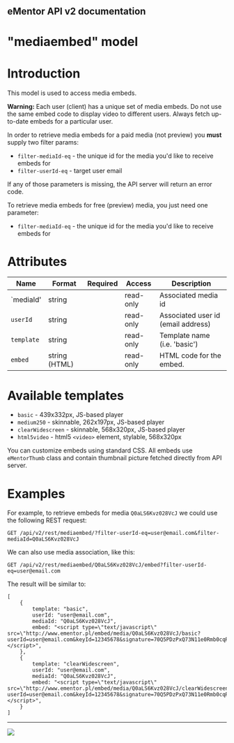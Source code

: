 eMentor API v2 documentation
--------------------------------

# "mediaembed" model #

Introduction
==============

This model is used to access media embeds.

**Warning:** Each user (client) has a unique set of media embeds. Do not use the same embed code to display video to
different users. Always fetch up-to-date embeds for a particular user.

In order to retrieve media embeds for a paid media (not preview) you **must** supply two filter params:

 * `filter-mediaId-eq` - the unique id for the media you'd like to receive embeds for
 * `filter-userId-eq` - target user email

If any of those parameters is missing, the API server will return an error code.

To retrieve media embeds for free (preview) media, you just need one parameter:

 * `filter-mediaId-eq` - the unique id for the media you'd like to receive embeds for


Attributes
==============

  **Name**         | **Format**    | **Required** | **Access** | **Description**
------------------ | ------------- | ------------ | ---------- | --------------------
  `mediaId'        | string        |              | read-only  | Associated media id
  `userId`         | string        |              | read-only  | Associated user id (email address)
  `template`       | string        |              | read-only  | Template name (i.e. 'basic')
  `embed`          | string (HTML) |              | read-only  | HTML code for the embed.

Available templates
==============

 * `basic` - 439x332px, JS-based player
 * `medium250` - skinnable, 262x197px, JS-based player
 * `clearWidescreen` - skinnable, 568x320px, JS-based player
 * `html5video` - html5 `<video>` element, stylable, 568x320px

You can customize embeds using standard CSS. All embeds use `eMentorThumb` class and contain thumbnail picture fetched
directly from API server.

Examples
==============

For example, to retrieve embeds for media `Q0aLS6Kvz028VcJ` we could use the following REST request:

    GET /api/v2/rest/mediaembed/?filter-userId-eq=user@email.com&filter-mediaId=Q0aLS6Kvz028VcJ

We can also use media association, like this:

    GET /api/v2/rest/mediaembed/Q0aLS6Kvz028VcJ/embed?filter-userId-eq=user@email.com

The result will be similar to:

    [
        {
            template: "basic",
            userId: "user@email.com",
            mediaId: "Q0aLS6Kvz028VcJ",
            embed: "<script type=\"text/javascript\" src=\"http://www.ementor.pl/embed/media/Q0aLS6Kvz028VcJ/basic?userId=user@email.com&keyId=12345678&signature=70Q5PDzPxQ73N11e0Rmb0cqRHzJmdUwd"></script>",
        },
        {
            template: "clearWidescreen",
            userId: "user@email.com",
            mediaId: "Q0aLS6Kvz028VcJ",
            embed: "<script type=\"text/javascript\" src=\"http://www.ementor.pl/embed/media/Q0aLS6Kvz028VcJ/clearWidescreen?userId=user@email.com&keyId=12345678&signature=70Q5PDzPxQ73N11e0Rmb0cqRHzJmdUwd"></script>",
        }
    ]

----
![](http://www.ementor.pl/img/logo-white.png)
